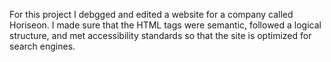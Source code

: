 For this project I debgged and edited a website for a company called Horiseon. I made sure that the HTML tags were semantic, followed a logical structure, and met accessibility standards so that the site is optimized for search engines.

